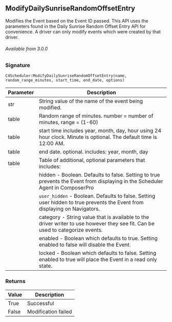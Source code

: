 ## ModifyDailySunriseRandomOffsetEntry

Modifies the Event based on the Event ID passed. This API uses the parameters found in the Daily Sunrise Random Offset Entry API for convenience. A driver can only modify events which were created by that driver.

###### Available from 3.0.0


### Signature

`C4Scheduler:ModifyDailySunriseRandomOffsetEntry(name, random_range_minutes, start_time, end_date, options)`


| Parameter | Description |
| --- | --- |
| str | String value of the name of the event being modified. |
| table | Random range of minutes. number = number of minutes, range = (1-60) |
| table | start time includes year, month, day, hour using 24 hour clock. Minute is optional. The default time is 12:00 AM. |
| table | end date. optional. includes: year, month, day |
| table | Table of additional, optional parameters that includes: |
| | hidden - Boolean. Defaults to false. Setting to true prevents the Event from displaying in the Scheduler Agent in ComposerPro |
| | `user_hidden` - Boolean. Defaults to false. Setting user hidden to true prevents the Event from displaying on Navigators. |
| | category - String value that is available to the driver writer to use however they see fit. Can be used to categorize events. |
| | enabled - Boolean which defaults to true. Setting enabled to false will disable the Event. |
| | locked - Boolean which defaults to false. Setting enabled to true will place the Event in a read only state. |


### Returns

| Value | Description |
| --- | --- |
| True | Successful |
| False | Modification failed |
